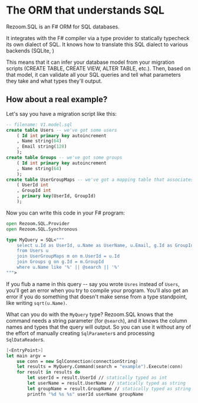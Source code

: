 # The ORM that understands SQL

Rezoom.SQL is an F# ORM for SQL databases.

It integrates with the F# compiler via a type provider to statically typecheck its own dialect of SQL.
It knows how to translate this SQL dialect to various backends (SQLite, )

This means that it can infer your database model from your migration scripts
(CREATE TABLE, CREATE VIEW, ALTER TABLE, etc.). Then, based on that model, it can validate
all your SQL queries and tell what parameters they take and what types they'll output.

## How about a real example?

Let's say you have a migration script like this:

```sql
-- filename: V1.model.sql
create table Users -- we've got some users
	( Id int primary key autoincrement
	, Name string(64)
	, Email string(128)
	);
create table Groups -- we've got some groups
	( Id int primary key autoincrement
	, Name string(64)
	);
create table UserGroupMaps -- we've got a mapping table that associates users with groups
	( UserId int
	, GroupId int
	, primary key(UserId, GroupId)
	);
```

Now you can write this code in your F# program:

```fsharp
open Rezoom.SQL.Provider
open Rezoom.SQL.Synchronous

type MyQuery = SQL<"""
	select u.Id as UserId, u.Name as UserName, u.Email, g.Id as GroupId, g.Name as GroupName
	from Users u
	join UserGroupMaps m on m.UserId = u.Id
	join Groups g on g.Id = m.GroupId
	where u.Name like '%' || @search || '%'
""">
```

If you flub a name in this query -- say you wrote `Usres` instead of `Users`, you'll get an
error when you try to compile your program. You'll also get an error if you do something that
doesn't make sense from a type standpoint, like writing `sqrt(u.Name)`.

What can you do with the `MyQuery` type?
Rezoom.SQL knows that the command needs a string parameter (for `@search`), and it knows the column names
and types that the query will output. So you can use it without any of the effort of manually creating
`SqlParameter`s and processing `SqlDataReader`s.

```fsharp
[<EntryPoint>]
let main argv =
	use conn = new SqlConnection(connectionString)
	let results = MyQuery.Command(search = "example").Execute(conn)
	for result in results do
		let userId = result.UserId // statically typed as int
		let userName = result.UserName // statically typed as string
		let groupName = result.GroupName // statically typed as string
		printfn "%d %s %s" userId userName groupName
```